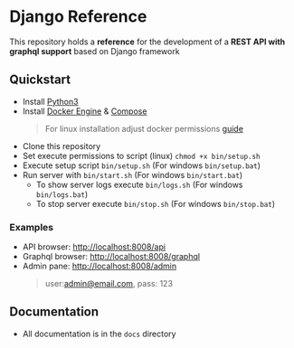 # Django Reference

This repository holds a **reference** for the development of a **REST API with graphql support** based on Django framework

## Quickstart

-   Install [Python3](https://www.python.org/downloads/)
-   Install [Docker Engine](https://docs.docker.com/engine/install/) & [Compose](https://docs.docker.com/compose/install/)
    >   For linux installation adjust docker permissions [guide](https://docs.docker.com/engine/install/linux-postinstall/#manage-docker-as-a-non-root-user)
-   Clone this repository
-   Set execute permissions to script (linux) `chmod +x bin/setup.sh`
-   Execute setup script `bin/setup.sh` (For windows `bin/setup.bat`)
-   Run server with `bin/start.sh` (For windows `bin/start.bat`)
    -   To show server logs execute `bin/logs.sh` (For windows `bin/logs.bat`)
    -   To stop server execute `bin/stop.sh` (For windows `bin/stop.bat`)

### Examples

-   API browser: [http://localhost:8008/api](http://localhost:8008/api)
-   Graphql browser: [http://localhost:8008/graphql](http://localhost:8008/graphql)
-   Admin pane: [http://localhost:8008/admin](http://localhost:8008/admin)
    >   user:admin@email.com, pass: 123
    
## Documentation

-   All documentation is in the `docs` directory